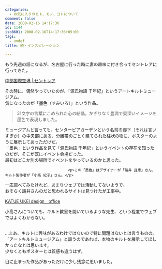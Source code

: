 ```yaml
---
categories:
  - お気に入りのヒト、モノ、コトについて
comment: false
date: 2008-02-16 14:17:36
id: 1144
iso8601: 2008-02-16T14:17:36+09:00
tags:
  - undef
title: 続・インスピレーション

---
```


<div class="entry-body">
                                 <p>もう先週の話になるが、名古屋に行った時に妻の趣味に付き合ってセントレアに行ってきた。</p>

<p><a title="中部国際空港 | セントレア" href="http://www.centrair.jp/index.html">中部国際空港 | セントレア</a></p>

<p>その時に、偶然やっていたのが、「源氏物語 千年紀」というアートキルトミュージアム。<br />
気になったのが「墨色（すみいろ）」という作品。</p>

<blockquote>31文字の言葉にこめられた心の結晶。かぎりなく豊潤で奥深いイメージを墨色で表現しました。</blockquote>

<p>ミュージアムと言っても、センターピアガーデンという名前の廊下（それは言いすぎか）の中央部にある、分離帯のごとく建てられた柱状の物に、ポスターのように展示してあっただけだ。<br />
「墨色」という作品を見て「源氏物語 千年紀」というイベントの存在を知ったのだが、そこが既にイベント会場だった。<br />
最初はどこか別の場所でイベントをやっているのかと思った。<br /></p>
                              
                                 <p>この「墨色」はデザイナーが「請井 且恵」さん、キルト製作者が「小高 紀子」さん。</p>

<p>一応調べてみたけれど、あまりウェブでは活動してないようで。<br />
おそらく請井さんのだと思われるサイトは見つけたが工事中。</p>

<p><a title="KATUE UKEI design　office" href="http://www.h7.dion.ne.jp/~katue/">KATUE UKEI design　office</a></p>

<p>小高さんについても、キルト教室を開いているような先生、という程度でウェブではよくわからない。</p>

<p><br />
…まあ、キルトに興味があるわけではないので特に問題はないとは言うものの。<br />
「アートキルトミュージアム」と謳うのであれば、本物のキルトを展示してほしかったなとは思います。<br />
少なくともポスターとは質感も違うはず。</p>

<p>目に止まった作品があっただけに少し残念に思いました。<br /></p>
                              </div>    	
